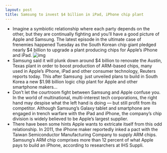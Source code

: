 ```yaml
---
layout: post
title: Samsung to invest $4 billion in iPad, iPhone chip plant
---
```

* Imagine a symbiotic relationship where each party depends on the other, but they are continually fighting and you’ll have a good picture of Apple and Samsung. The latest episode in the ultimate case of frenemies happened Tuesday as the South Korean chip giant pledged nearly $4 billion to upgrade a plant producing chips for Apple’s iPhone and iPad.
![img](http://media.idownloadblog.com/wp-content/uploads/2011/10/Screen-shot-2011-10-07-at-1.48.29-PM-e1318013146676.png)
* Samsung said it will plunk down around $4 billion to renovate the Austin, Texas plant in order to boost production of ARM-based chips, many used in Apple’s iPhone, iPad and other consumer technology, Reuters reports today. This after Samsung  just unveiled plans to build in South Korea a new $1.98 billion logic chip plant for Apple and other smartphone makers…
* Don’t let the courtroom fight between Samsung and Apple confuse you. In the world of multinational, multi-interest tech corporations, the right hand may despise what the left hand is doing — but still profit from its competitor. Although Samsung’s Galaxy tablet and smartphone are engaged in trench warfare with the iPad and iPhone, the company’s chip division is widely believed to be Apple’s largest supplier.
* There have been some hints Apple wants to extricate itself from this odd relationship. In 2011, the iPhone maker reportedly inked a pact with the Taiwan Semiconductor Manufacturing Company to supply ARM chips. Samsung’s ARM chip comprises more than 12 percent of what Apple pays to build an iPhone, according to researchers at IHS Suppli.

